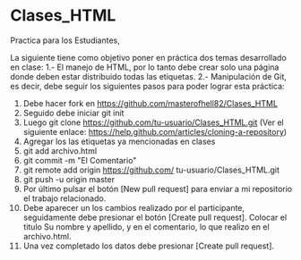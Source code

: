 # Clases_HTML
Practica para los Estudiantes,

La siguiente tiene como objetivo poner en práctica dos temas desarrollado en clase: 
1.- El manejo de HTML, por lo tanto debe crear solo una página donde deben estar distribuido todas las etiquetas. 
2.- Manipulación de Git, es decir, debe seguir los siguientes pasos para poder lograr esta práctica:
1.	Debe hacer fork en https://github.com/masterofhell82/Clases_HTML
2.	Seguido debe iniciar git init
3.	Luego git clone https://github.com/tu-usuario/Clases_HTML.git (Ver el siguiente enlace: https://help.github.com/articles/cloning-a-repository)
4.	Agregar los las etiquetas ya mencionadas en clases 
5.	git add archivo.html
6.	git commit -m "El Comentario"
7.	git remote add origin https://github.com/ tu-usuario/Clases_HTML.git
8.	git push -u origin master
9.	Por último pulsar el botón [New pull request] para enviar a mi repositorio el trabajo relacionado. 
10.	Debe aparecer un los cambios realizado por el participante, seguidamente debe presionar el botón [Create pull request]. Colocar el titulo Su nombre y apellido, y en el comentario, lo que realizo en el archivo.html.
11.	Una vez completado los datos debe presionar [Create pull request].
